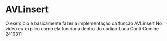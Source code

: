 # AVLinsert
O exercício é basicamente fazer a implementação da função AVLinsert
No vídeo eu explico como ela funciona dentro do código
Luca Conti Comine 2410311
